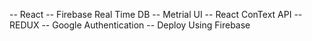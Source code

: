 -- React
-- Firebase Real Time DB
-- Metrial UI
-- React ConText API
-- REDUX
-- Google Authentication
-- Deploy Using Firebase
